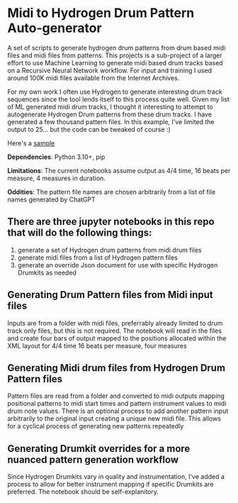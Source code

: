 # Midi to Hydrogen Drum Pattern Auto-generator
A set of scripts to generate hydrogen drum patterns from drum based midi files and midi files from patterns.
This projects is a sub-project of a larger effort to use Machine Learning to generate midi based drum tracks based on a Recursive Neural Network workflow. For input and training I used around 100K midi files available from the Internet Archives. 

For my own work I often use Hydrogen to generate interesting drum track sequences since the tool lends itself to this process quite well. Given my list of ML generated midi drum tracks, I thought it interesting to attempt to autogenerate Hydrogen Drum patterns from these drum tracks. I have generated a few thousand pattern files. In this example, I've limited the output to 25... but the code can be tweaked of course :)

Here's a 	[sample](sample.mp3)

**Dependencies**: Python 3.10+, pip

**Limitations**: The current notebooks assume output as 4/4 time, 16 beats per measure, 4 measures in duration.

**Oddities**: The pattern file names are chosen arbitrarily from a list of file names generated by ChatGPT

## There are three jupyter notebooks in this repo that will do the following things:
1. generate a set of Hydrogen drum patterns from midi drum files
2. generate midi files from a list of Hydrogen pattern files
3. generate an override Json document for use with specific Hydrogen Drumkits as needed

## Generating Drum Pattern files from Midi input files
Inputs are from a folder with midi files, preferrably already limited to drum track only files, but this is not required.
The notebook will read in the files and create four bars of output mapped to the positions allocated within the XML layout for 4/4 time 16 beats per measure, four measures


## Generating Midi drum files from Hydrogen Drum Pattern files
Pattern files are read from a folder and converted to midi outputs mapping positional patterns to midi start times and pattern instrument values to midi drum note values.
There is an optional process to add another pattern input arbitrarily to the original input creating a unique new midi file. This allows for a cyclical process of generating new patterns repeatedly


## Generating Drumkit overrides for a more nuanced pattern generation workflow
Since Hydrogen Drumkits vary in quality and instrumentation, I've added a process to allow for better instrument mapping if specific Drumkits are preferred. The notebook should be self-explanitory.
